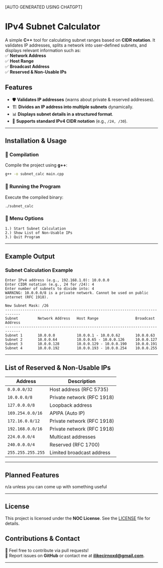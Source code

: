 [AUTO GENERATED USING CHATGPT]
# **IPv4 Subnet Calculator**  

A simple **C++** tool for calculating subnet ranges based on **CIDR notation**. It validates IP addresses, splits a network into user-defined subnets, and displays relevant information such as:  
✅ **Network Address**  
✅ **Host Range**  
✅ **Broadcast Address**  
✅ **Reserved & Non-Usable IPs**  

## **Features**  
- 🛡 **Validates IP addresses** (warns about private & reserved addresses).  
- 🏗 **Divides an IP address into multiple subnets** dynamically.  
- 📊 **Displays subnet details in a structured format**.  
- 📜 **Supports standard IPv4 CIDR notation** (e.g., `/24, /30`).  

---

## **Installation & Usage**  

### **🔹 Compilation**  
Compile the project using **g++**:  
```sh
g++ -o subnet_calc main.cpp
```

### **🔹 Running the Program**  
Execute the compiled binary:  
```sh
./subnet_calc
```

### **🔹 Menu Options**  
```
1.) Start Subnet Calculation
2.) Show List of Non-Usable IPs
3.) Quit Program
```

---

## **Example Output**  

### **Subnet Calculation Example**  
```
Enter IPv4 address (e.g., 192.168.1.0): 10.0.0.0
Enter CIDR notation (e.g., 24 for /24): 4
Enter number of subnets to divide into: 4
WARNING: 10.0.0.0/8 is a private network. Cannot be used on public internet (RFC 1918).

New Subnet Mask: /26
-----------------------------------------------------------------------------
Subnet         Network Address   Host Range                 Broadcast Address    
-----------------------------------------------------------------------------
Subnet 1       10.0.0.0          10.0.0.1 - 10.0.0.62       10.0.0.63            
Subnet 2       10.0.0.64         10.0.0.65 - 10.0.0.126     10.0.0.127           
Subnet 3       10.0.0.128        10.0.0.129 - 10.0.0.190    10.0.0.191           
Subnet 4       10.0.0.192        10.0.0.193 - 10.0.0.254    10.0.0.255           

```

---

## **List of Reserved & Non-Usable IPs**  

| **Address**         | **Description** |
|---------------------|-------------------------------------|
| `0.0.0.0/32`       | Host address (RFC 5735) |
| `10.0.0.0/8`       | Private network (RFC 1918) |
| `127.0.0.0/8`      | Loopback address |
| `169.254.0.0/16`   | APIPA (Auto IP) |
| `172.16.0.0/12`    | Private network (RFC 1918) |
| `192.168.0.0/16`   | Private network (RFC 1918) |
| `224.0.0.0/4`      | Multicast addresses |
| `240.0.0.0/4`      | Reserved (RFC 1700) |
| `255.255.255.255`  | Limited broadcast address |

---

## **Planned Features**  
n/a unless you can come up with something useful 

---

## **License**  
This project is licensed under the **NOC License**. See the [LICENSE](LICENSE) file for details.  

## **Contributions & Contact**  
📌 Feel free to contribute via pull requests!  
📌 Report issues on **GitHub** or contact me at **ilikecirnoxd@gmail.com**.  

---
